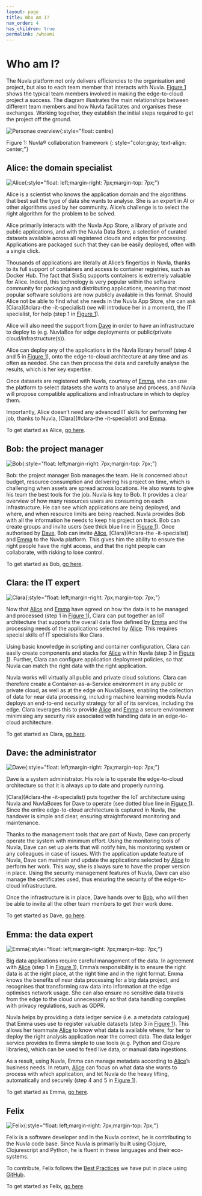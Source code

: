 ```yaml
---
layout: page
title: Who Am I?
nav_order: 4
has_children: true
permalink: /whoami
---
```


# Who am I?

The Nuvla platform not only delivers efficiencies to the organisation and project, but also to each team member that interacts with Nuvla. [Figure 1](#nuvla-collaboration-framework) shows the typical team members involved in making the edge-to-cloud project a success. The diagram illustrates the main relationships between different team members and how Nuvla facilitates and organises these exchanges. Working together, they establish the initial steps required to get the project off the ground.

<a name="nuvla-collaboration-framework"></a>![Personae overview](/assets/img/personae.png){:style="float: centre}

Figure 1: Nuvla® collaboration framework
{: style="color:gray; text-align: center;"}

## Alice: the domain specialist

![Alice](/assets/img/alice.png){:style="float: left;margin-right: 7px;margin-top: 7px;"}

Alice is a scientist who knows the application domain and the algorithms that best suit the type of data she wants to analyse. She is an expert in AI or other algorithms used by her community. Alice’s challenge is to select the right algorithm for the problem to be solved. 

Alice primarily interacts with the Nuvla App Store, a library of private and public applications, and with the Nuvla Data Store, a selection of curated datasets available across all registered clouds and edges for processing. Applications are packaged such that they can be easily deployed, often with a single click.

Thousands of applications are literally at Alice’s fingertips in Nuvla, thanks to its full support of containers and access to container registries, such as Docker Hub. The fact that SixSq supports containers is extremely valuable for Alice. Indeed, this technology is very popular within the software community for packaging and distributing applications, meaning that most popular software solutions are now publicly available in this format. Should Alice not be able to find what she needs in the Nuvla App Store, she can ask [Clara](#clara-the -it-specialist) (we will introduce her in a moment), the IT specialist, for help (step 1 in [Figure 1](#nuvla-collaboration-framework)).

Alice will also need the support from [Dave](#dave-the-operator) in order to have an infrastructure to deploy to (e.g. NuvlaBox for edge deployments or public/private cloud/infrastructure(s)).

Alice can deploy any of the applications in the Nuvla library herself (step 4 and 5 in [Figure 1](#nuvla-collaboration-framework)), onto the edge-to-cloud architecture at any time and as often as needed. She can then process the data and carefully analyse the results, which is her key expertise. 

Once datasets are registered with Nuvla, courtesy of [Emma](#emma-the-data-expert), she can use the platform to select datasets she wants to analyse and process, and Nuvla will propose compatible applications and infrastructure in which to deploy them.

Importantly, Alice doesn’t need any advanced IT skills for performing her job, thanks to Nuvla, [Clara](#clara-the -it-specialist) and [Emma](#emma-the-data-expert). 

To get started as Alice, [go here](alice).

## Bob: the project manager

![Bob](/assets/img/bob.png){:style="float: left;margin-right: 7px;margin-top: 7px;"}

Bob: the project manager
Bob manages the team. He is concerned about budget, resource consumption and delivering his project on time, which is challenging when assets are spread across locations. He also wants to give his team the best tools for the job.
Nuvla is key to Bob. It provides a clear overview of how many resources users are consuming on each infrastructure. He can see which applications are being deployed, and where, and when resource limits are being reached. Nuvla provides Bob with all the information he needs to keep his project on track.
Bob can create groups and invite users (see thick blue line in [Figure 1](#nuvla-collaboration-framework)).  Once authorised by [Dave](#dave-the-operator), Bob can invite [Alice](#alice-the-domain-specialist), [Clara](#clara-the -it-specialist) and [Emma](#emma-the-data-expert) to the Nuvla platform. This gives him the ability to ensure the right people have the right access, and that the right people can collaborate, with risking to lose control.

To get started as Bob, [go here](bob).

## Clara: the IT expert

![Clara](/assets/img/clara.png){:style="float: left;margin-right: 7px;margin-top: 7px;"}

Now that [Alice](#alice-the-domain-specialist) and [Emma](#emma-the-data-expert) have agreed on how the data is to be managed and processed (step 1 in [Figure 1](#nuvla-collaboration-framework)), Clara can put together an IoT architecture that supports the overall data flow defined by [Emma](#emma-the-data-expert) and the processing needs of the applications selected by [Alice](#alice-the-domain-specialist). This requires special skills of IT specialists like Clara. 

Using basic knowledge in scripting and container configuration, Clara can easily create components and stacks for [Alice](#alice-the-domain-specialist) within Nuvla (step 3 in [Figure 1](#nuvla-collaboration-framework)). Further, Clara can configure application deployment policies, so that Nuvla can match the right data with the right application.

Nuvla works will virtually all public and private cloud solutions. Clara can therefore create a Container-as-a-Service environment in any public or private cloud, as well as at the edge on NuvlaBoxes, enabling the collection of data for near data processing, including machine learning models
Nuvla deploys an end-to-end security strategy for all of its services, including the edge. Clara leverages this to provide [Alice](#alice-the-domain-specialist) and [Emma](#emma-the-data-expert) a secure environment minimising any security risk associated with handling data in an edge-to-cloud architecture.

To get started as Clara, [go here](clara).

## Dave: the administrator

![Dave](/assets/img/dave.png){:style="float: left;margin-right: 7px;margin-top: 7px;"}

Dave is a system administrator. His role is to operate the edge-to-cloud architecture so that it is always up to date and properly running.

[Clara](#clara-the -it-specialist) puts together the IoT architecture using Nuvla and NuvlaBoxes for Dave to operate (see dotted blue line in [Figure 1](#nuvla-collaboration-framework)). Since the entire edge-to-cloud architecture is captured in Nuvla, the handover is simple and clear, ensuring straightforward monitoring and maintenance. 

Thanks to the management tools that are part of Nuvla, Dave can properly operate the system with minimum effort. Using the monitoring tools of Nuvla, Dave can set up alerts that will notify him, his monitoring system or any colleagues in case of issues. With the application update feature of Nuvla, Dave can maintain and update the applications selected by [Alice](#alice-the-domain-specialist) to perform her work. This way, she is always sure to have the proper version in place. Using the security management features of Nuvla, Dave can also manage the certificates used, thus ensuring the security of the edge-to-cloud infrastructure.

Once the infrastructure is in place, Dave hands over to [Bob](#bob-the-project-manager), who will then be able to invite all the other team members to get their work done.

To get started as Dave, [go here](dave).

## Emma: the data expert

![Emma](/assets/img/emma.png){:style="float: left;margin-right: 7px;margin-top: 7px;"}

Big data applications require careful management of the data. In agreement with [Alice](#alice-the-domain-specialist) (step 1 in [Figure 1](#nuvla-collaboration-framework)), Emma’s responsibility is to ensure the right data is at the right place, at the right time and in the right format. Emma knows the benefits of near data processing for a big data project, and recognises that transforming raw data into information at the edge optimises network usage. She can also ensure no sensitive data travels from the edge to the cloud unnecessarily so that data handling complies with privacy regulations, such as GDPR. 

Nuvla helps by providing a data ledger service (i.e. a metadata catalogue) that Emma uses use to register valuable datasets (step 3 in [Figure 1](#nuvla-collaboration-framework)). This allows her teammate [Alice](#alice-the-domain-specialist) to know what data is available where, for her to deploy the right analysis application near the correct data. The data ledger service provides to Emma simple to use tools (e.g. Python and Clojure libraries), which can be used to feed live data, or manual data ingestions.

As a result, using Nuvla, Emma can manage metadata according to [Alice](#alice-the-domain-specialist)’s business needs. In return, [Alice](#alice-the-domain-specialist) can focus on what data she wants to process with which application, and let Nuvla do the heavy lifting, automatically and securely (step 4 and 5 in [Figure 1](#nuvla-collaboration-framework)). 

To get started as Emma, [go here](emma).

## Felix

![Felix](/assets/img/felix.png){:style="float: left;margin-right: 7px;margin-top: 7px;"}

Felix is a software developer and in the Nuvla context, he is contributing to the Nuvla code base. Since Nuvla is primarily built using Clojure, Clojurescript and Python, he is fluent in these languages and their eco-systems.

To contribute, Felix follows the [Best Practices](https://github.com/nuvla/nuvla/wiki/GitHub-Best-Practices) we have put in place using [GitHub](https://github.com/nuvla/nuvla).

To get started as Felix, [go here](felix).
